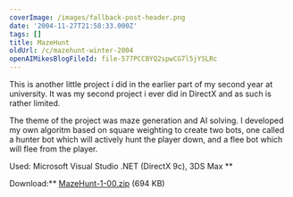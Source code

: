 ```yaml
---
coverImage: /images/fallback-post-header.png
date: '2004-11-27T21:58:33.000Z'
tags: []
title: MazeHunt
oldUrl: /c/mazehunt-winter-2004
openAIMikesBlogFileId: file-577PCCBYQ2spwCG7l5jYSLRc
---
```


<span>This is another little project i did in the earlier part of my second year at university. It was my second project i ever did in DirectX and as such is rather limited.

The theme of the project was maze generation and AI solving. I developed my own algoritm based on square weighting to create two bots, one called a hunter bot which will actively hunt the player down, and a flee bot which will flee from the player.</span>

Used: Microsoft Visual Studio .NET (DirectX 9c), 3DS Max <span>\*\*

Download:\*\* [MazeHunt-1-00.zip](https://www.mikecann.co.uk/Files/MazeHunt-1-00.zip) (694 KB)</span>
